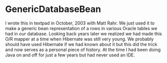 # GenericDatabaseBean

I wrote this in textpad in October, 2003 with Matt Rahr. We just used it to make a generic bean representation of a rows in various Oracle tables we had in our database. Looking back years later we realized we had made this O/R mapper at a time when Hibernate was still very young. We probably should have used Hibernate if we had known about it but this did the trick and now serves as a personal piece of history. At the time I had been doing Java on and off for just a few years but had never used an IDE. 
